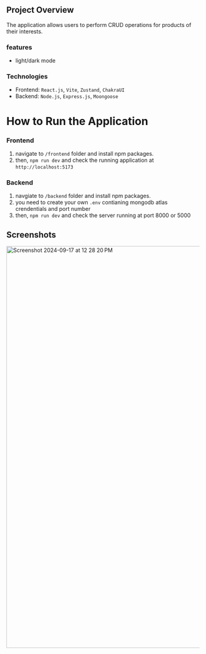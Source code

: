 ## Project Overview
The application allows users to perform CRUD operations for products of their interests.

### features
- light/dark mode 
### Technologies
- Frontend: `React.js`, `Vite`, `Zustand`, `ChakraUI`
- Backend: `Node.js`, `Express.js`, `Moongoose`

# How to Run the Application
### Frontend
1. navigate to `/frontend` folder and install npm packages.
2. then, `npm run dev` and check the running application at `http://localhost:5173`

### Backend
1. navgiate to `/backend` folder and install npm packages.
2. you need to create your own `.env` contianing mongodb atlas crendentials and port number
3. then, `npm run dev` and check the server running at port 8000 or 5000

## Screenshots
<img width="1049" alt="Screenshot 2024-09-17 at 12 28 20 PM" src="https://github.com/user-attachments/assets/53928465-3844-44ff-98e1-53cc11c597d0">

